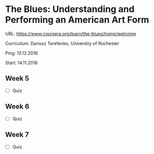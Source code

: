 # The Blues: Understanding and Performing an American Art Form

URL: https://www.coursera.org/learn/the-blues/home/welcome

Curriculum: Dariusz Terefenko, University of Rochester

Ping: 13.12.2016

Start: 14.11.2016


## Week 5

- [ ] Quiz

## Week 6

- [ ] Quiz

## Week 7

- [ ] Quiz
